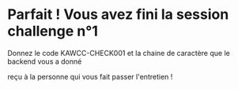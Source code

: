 

# Parfait ! Vous avez fini la session challenge n°1 




Donnez le code KAWCC-CHECK001 et la chaine de caractère que le backend vous a donné

reçu à la personne qui vous fait passer l'entretien ! 


